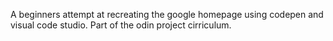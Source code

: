 A beginners attempt at recreating the google homepage using codepen and visual code studio. Part of the odin project cirriculum. 